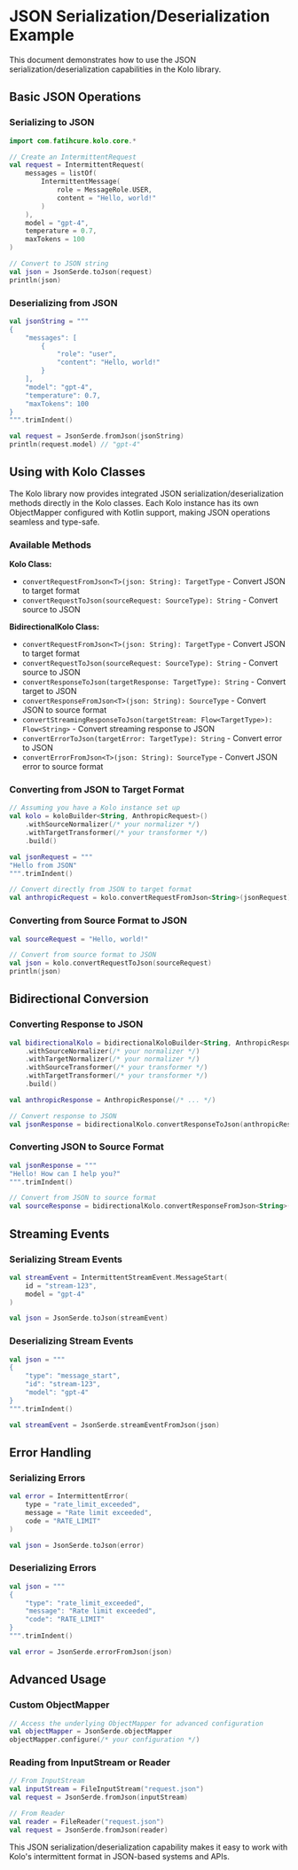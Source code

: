 # JSON Serialization/Deserialization Example

This document demonstrates how to use the JSON serialization/deserialization capabilities in the Kolo library.

## Basic JSON Operations

### Serializing to JSON

```kotlin
import com.fatihcure.kolo.core.*

// Create an IntermittentRequest
val request = IntermittentRequest(
    messages = listOf(
        IntermittentMessage(
            role = MessageRole.USER,
            content = "Hello, world!"
        )
    ),
    model = "gpt-4",
    temperature = 0.7,
    maxTokens = 100
)

// Convert to JSON string
val json = JsonSerde.toJson(request)
println(json)
```

### Deserializing from JSON

```kotlin
val jsonString = """
{
    "messages": [
        {
            "role": "user",
            "content": "Hello, world!"
        }
    ],
    "model": "gpt-4",
    "temperature": 0.7,
    "maxTokens": 100
}
""".trimIndent()

val request = JsonSerde.fromJson(jsonString)
println(request.model) // "gpt-4"
```

## Using with Kolo Classes

The Kolo library now provides integrated JSON serialization/deserialization methods directly in the Kolo classes. Each Kolo instance has its own ObjectMapper configured with Kotlin support, making JSON operations seamless and type-safe.

### Available Methods

**Kolo Class:**
- `convertRequestFromJson<T>(json: String): TargetType` - Convert JSON to target format
- `convertRequestToJson(sourceRequest: SourceType): String` - Convert source to JSON

**BidirectionalKolo Class:**
- `convertRequestFromJson<T>(json: String): TargetType` - Convert JSON to target format
- `convertRequestToJson(sourceRequest: SourceType): String` - Convert source to JSON
- `convertResponseToJson(targetResponse: TargetType): String` - Convert target to JSON
- `convertResponseFromJson<T>(json: String): SourceType` - Convert JSON to source format
- `convertStreamingResponseToJson(targetStream: Flow<TargetType>): Flow<String>` - Convert streaming response to JSON
- `convertErrorToJson(targetError: TargetType): String` - Convert error to JSON
- `convertErrorFromJson<T>(json: String): SourceType` - Convert JSON error to source format

### Converting from JSON to Target Format

```kotlin
// Assuming you have a Kolo instance set up
val kolo = koloBuilder<String, AnthropicRequest>()
    .withSourceNormalizer(/* your normalizer */)
    .withTargetTransformer(/* your transformer */)
    .build()

val jsonRequest = """
"Hello from JSON"
""".trimIndent()

// Convert directly from JSON to target format
val anthropicRequest = kolo.convertRequestFromJson<String>(jsonRequest)
```

### Converting from Source Format to JSON

```kotlin
val sourceRequest = "Hello, world!"

// Convert from source format to JSON
val json = kolo.convertRequestToJson(sourceRequest)
println(json)
```

## Bidirectional Conversion

### Converting Response to JSON

```kotlin
val bidirectionalKolo = bidirectionalKoloBuilder<String, AnthropicResponse>()
    .withSourceNormalizer(/* your normalizer */)
    .withTargetNormalizer(/* your normalizer */)
    .withSourceTransformer(/* your transformer */)
    .withTargetTransformer(/* your transformer */)
    .build()

val anthropicResponse = AnthropicResponse(/* ... */)

// Convert response to JSON
val jsonResponse = bidirectionalKolo.convertResponseToJson(anthropicResponse)
```

### Converting JSON to Source Format

```kotlin
val jsonResponse = """
"Hello! How can I help you?"
""".trimIndent()

// Convert from JSON to source format
val sourceResponse = bidirectionalKolo.convertResponseFromJson<String>(jsonResponse)
```

## Streaming Events

### Serializing Stream Events

```kotlin
val streamEvent = IntermittentStreamEvent.MessageStart(
    id = "stream-123",
    model = "gpt-4"
)

val json = JsonSerde.toJson(streamEvent)
```

### Deserializing Stream Events

```kotlin
val json = """
{
    "type": "message_start",
    "id": "stream-123",
    "model": "gpt-4"
}
""".trimIndent()

val streamEvent = JsonSerde.streamEventFromJson(json)
```

## Error Handling

### Serializing Errors

```kotlin
val error = IntermittentError(
    type = "rate_limit_exceeded",
    message = "Rate limit exceeded",
    code = "RATE_LIMIT"
)

val json = JsonSerde.toJson(error)
```

### Deserializing Errors

```kotlin
val json = """
{
    "type": "rate_limit_exceeded",
    "message": "Rate limit exceeded",
    "code": "RATE_LIMIT"
}
""".trimIndent()

val error = JsonSerde.errorFromJson(json)
```

## Advanced Usage

### Custom ObjectMapper

```kotlin
// Access the underlying ObjectMapper for advanced configuration
val objectMapper = JsonSerde.objectMapper
objectMapper.configure(/* your configuration */)
```

### Reading from InputStream or Reader

```kotlin
// From InputStream
val inputStream = FileInputStream("request.json")
val request = JsonSerde.fromJson(inputStream)

// From Reader
val reader = FileReader("request.json")
val request = JsonSerde.fromJson(reader)
```

This JSON serialization/deserialization capability makes it easy to work with Kolo's intermittent format in JSON-based systems and APIs.
